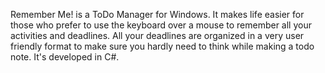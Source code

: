 Remember Me! is a ToDo Manager for Windows.
It makes life easier for those who prefer to use the keyboard over a mouse to remember all your activities and deadlines. All your deadlines are organized in a very user friendly format to make sure you hardly need to think while making a todo note.
It's developed in C#.